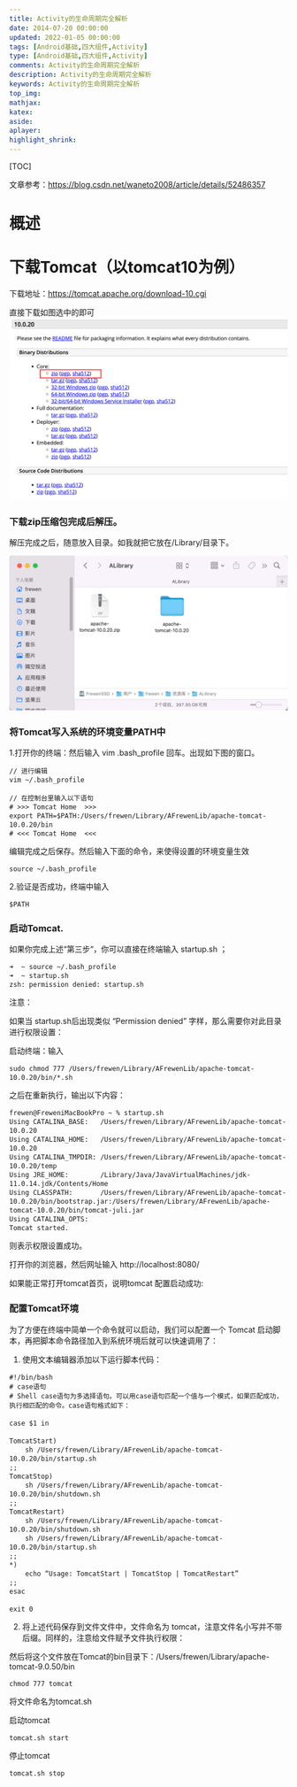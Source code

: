```yaml
---
title: Activity的生命周期完全解析
date: 2014-07-20 00:00:00
updated: 2022-01-05 00:00:00
tags: [Android基础,四大组件,Activity]
type: [Android基础,四大组件,Activity]
comments: Activity的生命周期完全解析
description: Activity的生命周期完全解析
keywords: Activity的生命周期完全解析
top_img:
mathjax:
katex:
aside:
aplayer:
highlight_shrink:
---
```


[TOC]

文章参考：https://blog.csdn.net/waneto2008/article/details/52486357

# 概述

# 下载Tomcat（以tomcat10为例）

下载地址：https://tomcat.apache.org/download-10.cgi

 直接下载如图选中的即可
<img src="images/image-20220516081352001.png" alt="image-20220516081352001" style="zoom: 50%;" />

### 下载zip压缩包完成后解压。

解压完成之后，随意放入目录。如我就把它放在/Library/目录下。

<img src="images/image-20220516081637918.png" alt="image-20220516081637918" style="zoom:50%;" />

### 将Tomcat写入系统的环境变量PATH中

1.打开你的终端：然后输入  vim .bash_profile   回车。出现如下图的窗口。


```shell
// 进行编辑
vim ~/.bash_profile 

// 在控制台里输入以下语句
# >>> Tomcat Home  >>>
export PATH=$PATH:/Users/frewen/Library/AFrewenLib/apache-tomcat-10.0.20/bin
# <<< Tomcat Home  <<<

```

编辑完成之后保存。然后输入下面的命令，来使得设置的环境变量生效


```
source ~/.bash_profile
```

2.验证是否成功，终端中输入

```
$PATH
```

### 启动Tomcat.

如果你完成上述“第三步“，你可以直接在终端输入 startup.sh ；

```
➜  ~ source ~/.bash_profile
➜  ~ startup.sh
zsh: permission denied: startup.sh
```
注意：

如果当 startup.sh后出现类似 “Permission denied” 字样，那么需要你对此目录进行权限设置：

启动终端：输入 


```
sudo chmod 777 /Users/frewen/Library/AFrewenLib/apache-tomcat-10.0.20/bin/*.sh
```
之后在重新执行，输出以下内容：

```shell
frewen@FreweniMacBookPro ~ % startup.sh
Using CATALINA_BASE:   /Users/frewen/Library/AFrewenLib/apache-tomcat-10.0.20
Using CATALINA_HOME:   /Users/frewen/Library/AFrewenLib/apache-tomcat-10.0.20
Using CATALINA_TMPDIR: /Users/frewen/Library/AFrewenLib/apache-tomcat-10.0.20/temp
Using JRE_HOME:        /Library/Java/JavaVirtualMachines/jdk-11.0.14.jdk/Contents/Home
Using CLASSPATH:       /Users/frewen/Library/AFrewenLib/apache-tomcat-10.0.20/bin/bootstrap.jar:/Users/frewen/Library/AFrewenLib/apache-tomcat-10.0.20/bin/tomcat-juli.jar
Using CATALINA_OPTS:   
Tomcat started.
```

则表示权限设置成功。

打开你的浏览器，然后网址输入  http://localhost:8080/

如果能正常打开tomcat首页，说明tomcat 配置启动成功:

### 配置Tomcat环境

为了方便在终端中简单一个命令就可以启动，我们可以配置一个 Tomcat 启动脚本，再把脚本命令路径加入到系统环境后就可以快速调用了：

1. 使用文本编辑器添加以下运行脚本代码：


```shell
#!/bin/bash
# case语句
# Shell case语句为多选择语句。可以用case语句匹配一个值与一个模式，如果匹配成功，执行相匹配的命令。case语句格式如下：

case $1 in

TomcatStart)
	sh /Users/frewen/Library/AFrewenLib/apache-tomcat-10.0.20/bin/startup.sh
;;
TomcatStop)
	sh /Users/frewen/Library/AFrewenLib/apache-tomcat-10.0.20/bin/shutdown.sh
;;
TomcatRestart)
	sh /Users/frewen/Library/AFrewenLib/apache-tomcat-10.0.20/bin/shutdown.sh
	sh /Users/frewen/Library/AFrewenLib/apache-tomcat-10.0.20/bin/startup.sh
;;
*)
	echo “Usage: TomcatStart | TomcatStop | TomcatRestart”
;;
esac

exit 0
```
2. 将上述代码保存到文件文件中，文件命名为 tomcat，注意文件名小写并不带后缀。同样的，注意给文件赋予文件执行权限：

然后将这个文件放在Tomcat的bin目录下：/Users/frewen/Library/apache-tomcat-9.0.50/bin


```
chmod 777 tomcat
```

将文件命名为tomcat.sh



启动tomcat

```
tomcat.sh start
```

停止tomcat 

```shell
tomcat.sh stop
```

